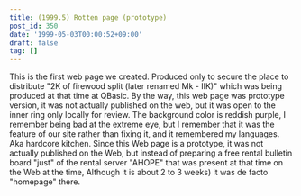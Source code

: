 ```yaml
---
title: (1999.5) Rotten page (prototype)
post_id: 350
date: '1999-05-03T00:00:52+09:00'
draft: false
tag: []
---
```


This is the first web page we created. Produced only to secure the place to distribute "2K of firewood split (later renamed Mk - IIK)" which was being produced at that time at QBasic. By the way, this web page was prototype version, it was not actually published on the web, but it was open to the inner ring only locally for review. The background color is reddish purple, I remember being bad at the extreme eye, but I remember that it was the feature of our site rather than fixing it, and it remembered my languages. Aka hardcore kitchen. Since this Web page is a prototype, it was not actually published on the Web, but instead of preparing a free rental bulletin board "just" of the rental server "AHOPE" that was present at that time on the Web at the time, Although it is about 2 to 3 weeks) it was de facto "homepage" there.